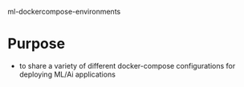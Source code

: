 ml-dockercompose-environments

# Purpose
- to share a variety of different docker-compose configurations for deploying ML/Ai applications 

